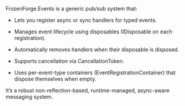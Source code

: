 FrozenForge.Events is a generic pub/sub system that:

- Lets you register async or sync handlers for typed events.

- Manages event lifecycle using disposables (IDisposable on each registration).

- Automatically removes handlers when their disposable is disposed.

- Supports cancellation via CancellationToken.

- Uses per-event-type containers (EventRegistrationContainer<T>) that dispose themselves when empty.

It’s a robust non-reflection-based, runtime-managed, async-aware messaging system.